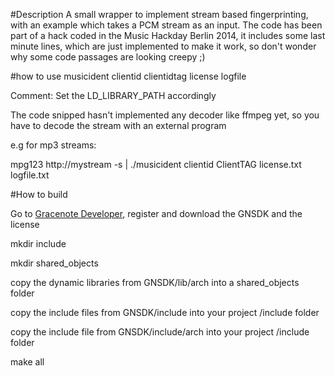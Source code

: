 #Description
A small wrapper to implement stream based fingerprinting, with an example which takes a PCM stream as an input.
The code has been part of a hack coded in the Music Hackday Berlin 2014, it includes some last minute lines, which are just implemented to make it work, so don't wonder why some code passages are looking creepy ;) 


#how to use
musicident clientid clientidtag license logfile

Comment: Set the LD_LIBRARY_PATH accordingly

The code snipped hasn't implemented any decoder like ffmpeg yet, so you have to decode the stream with an external program 

e.g for mp3 streams:

mpg123 http://mystream -s | ./musicident clientid ClientTAG license.txt logfile.txt

#How to build

Go to <a href="http://developer.gracenote.com">Gracenote Developer</a>, register and download the GNSDK and the license


mkdir include

mkdir shared_objects

copy the dynamic libraries from GNSDK/lib/arch into a shared_objects folder

copy the include files from GNSDK/include into your project /include folder

copy the include file from GNSDK/include/arch into your project /include folder 

make all






